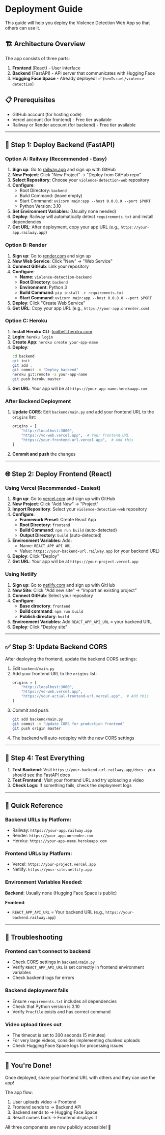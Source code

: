 # Deployment Guide

This guide will help you deploy the Violence Detection Web App so that others can use it.

## 🏗️ Architecture Overview

The app consists of three parts:
1. **Frontend** (React) - User interface
2. **Backend** (FastAPI) - API server that communicates with Hugging Face
3. **Hugging Face Space** - Already deployed! ✅ (`henIsrael/violence-detection`)

## 📋 Prerequisites

- GitHub account (for hosting code)
- Vercel account (for frontend) - Free tier available
- Railway or Render account (for backend) - Free tier available

---

## 🚀 Step 1: Deploy Backend (FastAPI)

### Option A: Railway (Recommended - Easy)

1. **Sign up**: Go to [railway.app](https://railway.app) and sign up with GitHub
2. **New Project**: Click "New Project" → "Deploy from GitHub repo"
3. **Select Repository**: Choose your `violence-detection-web` repository
4. **Configure**:
   - Root Directory: `backend`
   - Build Command: (leave empty)
   - Start Command: `uvicorn main:app --host 0.0.0.0 --port $PORT`
   - Python Version: 3.10
5. **Set Environment Variables**: (Usually none needed)
6. **Deploy**: Railway will automatically detect `requirements.txt` and install dependencies
7. **Get URL**: After deployment, copy your app URL (e.g., `https://your-app.railway.app`)

### Option B: Render

1. **Sign up**: Go to [render.com](https://render.com) and sign up
2. **New Web Service**: Click "New" → "Web Service"
3. **Connect GitHub**: Link your repository
4. **Configure**:
   - **Name**: `violence-detection-backend`
   - **Root Directory**: `backend`
   - **Environment**: Python 3
   - **Build Command**: `pip install -r requirements.txt`
   - **Start Command**: `uvicorn main:app --host 0.0.0.0 --port $PORT`
5. **Deploy**: Click "Create Web Service"
6. **Get URL**: Copy your app URL (e.g., `https://your-app.onrender.com`)

### Option C: Heroku

1. **Install Heroku CLI**: [toolbelt.heroku.com](https://toolbelt.heroku.com)
2. **Login**: `heroku login`
3. **Create App**: `heroku create your-app-name`
4. **Deploy**: 
   ```bash
   cd backend
   git init
   git add .
   git commit -m "Deploy backend"
   heroku git:remote -a your-app-name
   git push heroku master
   ```
5. **Get URL**: Your app will be at `https://your-app-name.herokuapp.com`

### After Backend Deployment

1. **Update CORS**: Edit `backend/main.py` and add your frontend URL to the `origins` list:
   ```python
   origins = [
       "http://localhost:3000",
       "https://vd-web.vercel.app",  # Your frontend URL
       "https://your-frontend-url.vercel.app",  # Add this
   ]
   ```
2. **Commit and push** the changes

---

## 🌐 Step 2: Deploy Frontend (React)

### Using Vercel (Recommended - Easiest)

1. **Sign up**: Go to [vercel.com](https://vercel.com) and sign up with GitHub
2. **New Project**: Click "Add New" → "Project"
3. **Import Repository**: Select your `violence-detection-web` repository
4. **Configure**:
   - **Framework Preset**: Create React App
   - **Root Directory**: `frontend`
   - **Build Command**: `npm run build` (auto-detected)
   - **Output Directory**: `build` (auto-detected)
5. **Environment Variables**: Add:
   - Name: `REACT_APP_API_URL`
   - Value: `https://your-backend-url.railway.app` (or your backend URL)
6. **Deploy**: Click "Deploy"
7. **Get URL**: Your app will be at `https://your-project.vercel.app`

### Using Netlify

1. **Sign up**: Go to [netlify.com](https://netlify.com) and sign up with GitHub
2. **New Site**: Click "Add new site" → "Import an existing project"
3. **Connect GitHub**: Select your repository
4. **Configure**:
   - **Base directory**: `frontend`
   - **Build command**: `npm run build`
   - **Publish directory**: `build`
5. **Environment Variables**: Add `REACT_APP_API_URL` = your backend URL
6. **Deploy**: Click "Deploy site"

---

## ✅ Step 3: Update Backend CORS

After deploying the frontend, update the backend CORS settings:

1. Edit `backend/main.py`
2. Add your frontend URL to the `origins` list:
   ```python
   origins = [
       "http://localhost:3000",
       "https://vd-web.vercel.app",
       "https://your-actual-frontend-url.vercel.app",  # Add this
   ]
   ```
3. Commit and push:
   ```bash
   git add backend/main.py
   git commit -m "Update CORS for production frontend"
   git push origin master
   ```
4. The backend will auto-redeploy with the new CORS settings

---

## 🧪 Step 4: Test Everything

1. **Test Backend**: Visit `https://your-backend-url.railway.app/docs` - you should see the FastAPI docs
2. **Test Frontend**: Visit your frontend URL and try uploading a video
3. **Check Logs**: If something fails, check the deployment logs

---

## 📝 Quick Reference

### Backend URLs by Platform:
- Railway: `https://your-app.railway.app`
- Render: `https://your-app.onrender.com`
- Heroku: `https://your-app-name.herokuapp.com`

### Frontend URLs by Platform:
- Vercel: `https://your-project.vercel.app`
- Netlify: `https://your-site.netlify.app`

### Environment Variables Needed:

**Backend**: Usually none (Hugging Face Space is public)

**Frontend**: 
- `REACT_APP_API_URL` = Your backend URL (e.g., `https://your-backend.railway.app`)

---

## 🔧 Troubleshooting

### Frontend can't connect to backend
- Check CORS settings in `backend/main.py`
- Verify `REACT_APP_API_URL` is set correctly in frontend environment variables
- Check backend logs for errors

### Backend deployment fails
- Ensure `requirements.txt` includes all dependencies
- Check that Python version is 3.10
- Verify `Procfile` exists and has correct command

### Video upload times out
- The timeout is set to 300 seconds (5 minutes)
- For very large videos, consider implementing chunked uploads
- Check Hugging Face Space logs for processing issues

---

## 🎉 You're Done!

Once deployed, share your frontend URL with others and they can use the app!

The app flow:
1. User uploads video → Frontend
2. Frontend sends to → Backend API
3. Backend sends to → Hugging Face Space
4. Result comes back → Frontend displays it

All three components are now publicly accessible! 🚀

